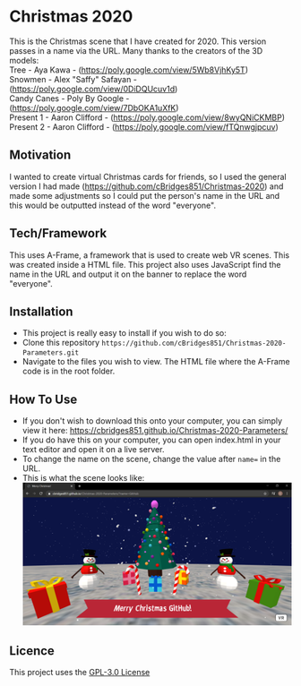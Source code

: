 # Christmas 2020
This is the Christmas scene that I have created for 2020. This version passes in a name via the URL.
Many thanks to the creators of the 3D models:  
Tree - Aya Kawa - (https://poly.google.com/view/5Wb8VjhKy5T)  
Snowmen - Alex "Saffy" Safayan - (https://poly.google.com/view/0DiDQUcuv1d)  
Candy Canes - Poly By Google - (https://poly.google.com/view/7DbOKA1uXfK)  
Present 1 - Aaron Clifford - (https://poly.google.com/view/8wyQNiCKMBP)  
Present 2 - Aaron Clifford - (https://poly.google.com/view/fTQnwgjpcuv)  

## Motivation
I wanted to create virtual Christmas cards for friends, so I used the general version I had made (https://github.com/cBridges851/Christmas-2020) and made some adjustments so I could put the person's name in the URL and this would be outputted instead of the word "everyone".

## Tech/Framework
This uses A-Frame, a framework that is used to create web VR scenes. This was created inside a HTML file. This project also uses JavaScript find the name in the URL and output it on the banner to replace the word "everyone".

## Installation
- This project is really easy to install if you wish to do so:
- Clone this repository `https://github.com/cBridges851/Christmas-2020-Parameters.git`
- Navigate to the files you wish to view. The HTML file where the A-Frame code is in the root folder.

## How To Use
- If you don't wish to download this onto your computer, you can simply view it here: https://cbridges851.github.io/Christmas-2020-Parameters/
- If you do have this on your computer, you can open index.html in your text editor and open it on a live server.
- To change the name on the scene, change the value after `name=` in the URL.
- This is what the scene looks like:
![Christmas Scene Parameters Screenshot](ChristmasScene.png)

## Licence
This project uses the [GPL-3.0 License](https://github.com/cBridges851/Christmas-2020-Parameters/blob/main/LICENSE)
